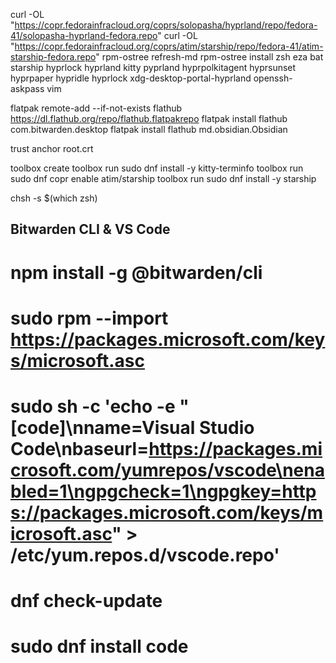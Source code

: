 curl -OL "https://copr.fedorainfracloud.org/coprs/solopasha/hyprland/repo/fedora-41/solopasha-hyprland-fedora.repo"
curl -OL "https://copr.fedorainfracloud.org/coprs/atim/starship/repo/fedora-41/atim-starship-fedora.repo"
rpm-ostree refresh-md
rpm-ostree install zsh eza bat starship hyprlock hyprland kitty pyprland hyprpolkitagent hyprsunset hyprpaper hypridle hyprlock xdg-desktop-portal-hyprland openssh-askpass vim 

flatpak remote-add --if-not-exists flathub https://dl.flathub.org/repo/flathub.flatpakrepo
flatpak install flathub com.bitwarden.desktop
flatpak install flathub md.obsidian.Obsidian

trust anchor root.crt

toolbox create
toolbox run sudo dnf install -y kitty-terminfo
toolbox run sudo dnf copr enable atim/starship 
toolbox run sudo dnf install -y starship

chsh -s $(which zsh)

## Bitwarden CLI & VS Code
# npm install -g @bitwarden/cli
# sudo rpm --import https://packages.microsoft.com/keys/microsoft.asc
# sudo sh -c 'echo -e "[code]\nname=Visual Studio Code\nbaseurl=https://packages.microsoft.com/yumrepos/vscode\nenabled=1\ngpgcheck=1\ngpgkey=https://packages.microsoft.com/keys/microsoft.asc" > /etc/yum.repos.d/vscode.repo'
# dnf check-update
# sudo dnf install code
